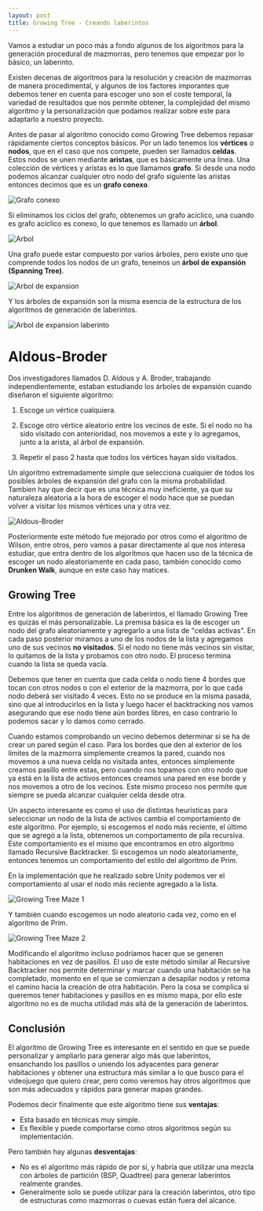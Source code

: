 ```yaml
---
layout: post
title: Growing Tree - Creando laberintos
---
```


Vamos a estudiar un poco más a fondo algunos de los algoritmos para la
generación procedural de mazmorras, pero tenemos que empezar por lo básico, un
laberinto.

Existen decenas de algoritmos para la resolución y creación de mazmorras de
manera procedimental, y algunos de los factores imporantes que debemos tener en
cuenta para escoger uno son el coste temporal, la variedad de resultados que nos
permite obtener, la complejidad del mismo algoritmo y la personalización que
podamos realizar sobre este para adaptarlo a nuestro proyecto.

Antes de pasar al algoritmo conocido como Growing Tree debemos repasar
rápidamente ciertos conceptos básicos. Por un lado tenemos los **vértices** o
**nodos**, que en el caso que nos compete, pueden ser llamados **celdas**. Estos
nodos se unen mediante **aristas**, que es básicamente una linea. Una colección
de vértices y aristas es lo que llamamos **grafo**. Si desde una nodo podemos
alcanzar cualquier otro nodo del grafo siguiente las aristas entonces decimos
que es un **grafo conexo**.

![Grafo conexo](<{{ site.baseurl }}{{ site.post_images }}2015-02-03-Growing-Tree-Creando-laberintos/grafos-1.png>)

Si eliminamos los ciclos del grafo, obtenemos un grafo acíclico, una cuando es
grafo acíclico es conexo, lo que tenemos es llamado un **árbol**.

![Arbol](<{{ site.baseurl }}{{ site.post_images }}2015-02-03-Growing-Tree-Creando-laberintos/grafos-2.png>)

Una grafo puede estar compuesto por varios árboles, pero existe uno que
comprende todos los nodos de un grafo, tenemos un **árbol de expansión (Spanning
Tree)**.

![Arbol de expansion](<{{ site.baseurl }}{{ site.post_images }}2015-02-03-Growing-Tree-Creando-laberintos/spanning-tree.png>)

Y los árboles de expansión son la misma esencia de la estructura de los
algoritmos de generación de laberintos.

![Arbol de expansion laberinto](<{{ site.baseurl }}{{ site.post_images }}2015-02-03-Growing-Tree-Creando-laberintos/spanning-tree-is-maze.png>)

Aldous-Broder
=============

Dos investigadores llamados D. Aldous y A. Broder, trabajando
independientemente, estaban estudiando los árboles de expansión cuando diseñaron
el siguiente algoritmo:

1.  Escoge un vértice cualquiera.

2.  Escoge otro vértice aleatorio entre los vecinos de este. Si el nodo no ha
    sido visitado con anterioridad, nos movemos a este y lo agregamos, junto a
    la arista, al árbol de expansión.

3.  Repetir el paso 2 hasta que todos los vértices hayan sido visitados.

Un algoritmo extremadamente simple que selecciona cualquier de todos los
posibles árboles de expansión del grafo con la misma probabilidad. Tambien hay
que decir que es una técnica muy ineficiente, ya que su naturaleza aleatoria a
la hora de escoger el nodo hace que se puedan volver a visitar los mismos
vértices una y otra vez.

![Aldous-Broder](<{{ site.baseurl }}{{ site.post_images }}2015-02-03-Growing-Tree-Creando-laberintos/aldous-broder.gif>)

Posteriormente este método fue mejorado por otros como el algoritmo de Wilson,
entre otros, pero vamos a pasar directamente al que nos interesa estudiar, que
entra dentro de los algoritmos que hacen uso de la técnica de escoger un nodo
aleatoriamente en cada paso, también conocido como **Drunken Walk**, aunque en
este caso hay matices.

Growing Tree
------------

Entre los algoritmos de generación de laberintos, el llamado Growing Tree es
quizás el más personalizable. La premisa básica es la de escoger un nodo del
grafo aleatoriamente y agregarlo a una lista de "celdas activas". En cada paso
posterior miramos a uno de los nodos de la lista y agregamos uno de sus vecinos
**no visitados**. Si el nodo no tiene más vecinos sin visitar, lo quitamos de la
lista y probamos con otro nodo. El proceso termina cuando la lista se queda
vacía.

Debemos que tener en cuenta que cada celda o nodo tiene 4 bordes que tocan con
otros nodos o con el exterior de la mazmorra, por lo que cada nodo deberá ser
visitado 4 veces. Esto no se produce en la misma pasada, sino que al
introducirlos en la lista y luego hacer el backtracking nos vamos asegurando que
ese nodo tiene aún bordes libres, en caso contrario lo podemos sacar y lo damos
como cerrado.

Cuando estamos comprobando un vecino debemos determinar si se ha de crear un
pared según el caso. Para los bordes que den al exterior de los límites de la
mazmorra simplemente creamos la pared, cuando nos movemos a una nueva celda no
visitada antes, entonces simplemente creamos pasillo entre estas, pero cuando
nos topamos con otro nodo que ya está en la lista de activos entonces creamos
una pared en ese borde y nos movemos a otro de los vecinos. Este mismo proceso
nos permite que siempre se pueda alcanzar cualquier celda desde otra.

Un aspecto interesante es como el uso de distintas heurísticas para seleccionar
un nodo de la lista de activos cambia el comportamiento de este algoritmo. Por
ejemplo, si escogemos el nodo más reciente, el último que se agregó a la lista,
obtenemos un comportamento de pila recursiva. Este comportamiento es el mismo
que encontramos en otro algoritmo llamado Recursive Backtracker. Si escogemos un
nodo aleatoriamente, entonces tenemos un comportamiento del estilo del algoritmo
de Prim.

En la implementación que he realizado sobre Unity podemos ver el comportamiento
al usar el nodo más reciente agregado a la lista.

![Growing Tree Maze 1](<{{ site.baseurl }}{{ site.post_images }}2015-02-03-Growing-Tree-Creando-laberintos/maze-growing-tree-example-1.gif>)

Y también cuando escogemos un nodo aleatorio cada vez, como en el algoritmo de
Prim.

![Growing Tree Maze 2](<{{ site.baseurl }}{{ site.post_images }}2015-02-03-Growing-Tree-Creando-laberintos/maze-growing-tree-example-2.gif>)

Modificando el algoritmo incluso podríamos hacer que se generen habitaciones en
vez de pasillos. El uso de este método similar al Recursive Backtracker nos
permite determinar y marcar cuando una habitación se ha completado, momento en
el que se comienzan a desapilar nodos y retoma el camino hacia la creación de
otra habitación. Pero la cosa se complica si queremos tener habitaciones y
pasillos en es mismo mapa, por ello este algoritmo no es de mucha utilidad más
allá de la generación de laberintos.

Conclusión
----------

El algoritmo de Growing Tree es interesante en el sentido en que se puede
personalizar y ampliarlo para generar algo más que laberintos, ensanchando los
pasillos o uniendo los adyacentes para generar habitaciones y obtener una
estructura más similar a lo que busco para el videojuego que quiero crear, pero
como veremos hay otros algoritmos que son más adecuados y rápidos para generar
mapas grandes.

Podemos decir finalmente que este algoritmo tiene sus **ventajas**:

* Esta basado en técnicas muy simple.
* Es flexible y puede comportarse como otros algoritmos según su
implementación.

Pero también hay algunas **desventajas**:

* No es el algoritmo más rápido de por sí, y habría que utilizar una mezcla con
árboles de partición (BSP, Quadtree) para generar laberintos realmente grandes.
* Generalmente solo se puede utilizar para la creación laberintos, otro tipo de
estructuras como mazmorras o cuevas están fuera del alcance.
